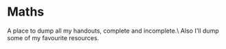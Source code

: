 # Maths
A place to dump all my handouts, complete and incomplete.\\
Also I'll dump some of my favourite resources.
